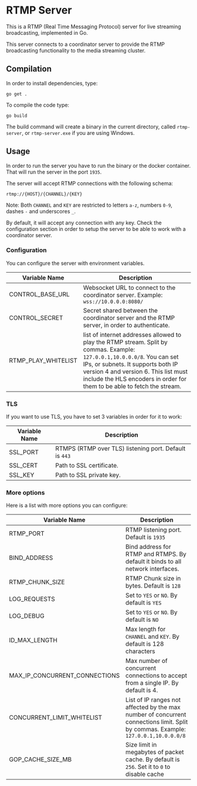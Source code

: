 # RTMP Server

This is a RTMP (Real Time Messaging Protocol) server for live streaming broadcasting, implemented in Go.

This server connects to a coordinator server to provide the RTMP broadcasting functionality to the media streaming cluster.

## Compilation

In order to install dependencies, type:

```
go get .
```

To compile the code type:

```
go build
```

The build command will create a binary in the current directory, called `rtmp-server`, or `rtmp-server.exe` if you are using Windows.

## Usage

In order to run the server you have to run the binary or the docker container. That will run the server in the port `1935`.

The server will accept RTMP connections with the following schema:

```
rtmp://{HOST}/{CHANNEL}/{KEY}
```

Note: Both `CHANNEL` and `KEY` are restricted to letters `a-z`, numbers `0-9`, dashes `-` and underscores `_`.

By default, it will accept any connection with any key. Check the configuration section in order to setup the server to be able to work with a coordinator server.


### Configuration

You can configure the server with environment variables.

| Variable Name       | Description                                                                                                                                                                                                                                                                       |
| ------------------- | --------------------------------------------------------------------------------------------------------------------------------------------------------------------------------------------------------------------------------------------------------------------------------- |
| CONTROL_BASE_URL    | Websocket URL to connect to the  coordinator server. Example: `wss://10.0.0.0:8080/`                                                                                                                                                                                              |
| CONTROL_SECRET      | Secret shared between the coordinator server and the RTMP server, in order to authenticate.                                                                                                                                                                                       |
| RTMP_PLAY_WHITELIST | list of internet addresses allowed to play the RTMP stream. Split by commas. Example: `127.0.0.1,10.0.0.0/8`. You can set IPs, or subnets. It supports both IP version 4 and version 6. This list must include the HLS encoders in order for them to be able to fetch the stream. |

### TLS

If you want to use TLS, you have to set 3 variables in order for it to work:

| Variable Name | Description                                            |
| ------------- | ------------------------------------------------------ |
| SSL_PORT      | RTMPS (RTMP over TLS) listening port. Default is `443` |
| SSL_CERT      | Path to SSL certificate.                               |
| SSL_KEY       | Path to SSL private key.                               |

### More options

Here is a list with more options you can configure:

| Variable Name                 | Description                                                                                                                        |
| ----------------------------- | ---------------------------------------------------------------------------------------------------------------------------------- |
| RTMP_PORT                     | RTMP listening port. Default is `1935`                                                                                             |
| BIND_ADDRESS                  | Bind address for RTMP and RTMPS. By default it binds to all network interfaces.                                                    |
| RTMP_CHUNK_SIZE               | RTMP Chunk size in bytes. Default is `128`                                                                                         |
| LOG_REQUESTS                  | Set to `YES` or `NO`. By default is `YES`                                                                                          |
| LOG_DEBUG                     | Set to `YES` or `NO`. By default is `NO`                                                                                           |
| ID_MAX_LENGTH                 | Max length for `CHANNEL` and `KEY`. By default is 128 characters                                                                   |
| MAX_IP_CONCURRENT_CONNECTIONS | Max number of concurrent connections to accept from a single IP. By default is 4.                                                  |
| CONCURRENT_LIMIT_WHITELIST    | List of IP ranges not affected by the max number of concurrent connections limit. Split by commas. Example: `127.0.0.1,10.0.0.0/8` |
| GOP_CACHE_SIZE_MB             | Size limit in megabytes of packet cache. By default is `256`. Set it to `0` to disable cache                                       |
